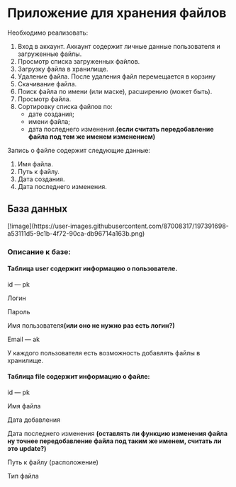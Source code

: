 <h1>Приложение для хранения файлов</h1>
<p>Необходимо реализовать:</p>
<ol>
	<li>Вход в аккаунт. Аккаунт содержит личные данные пользователя и загруженные файлы.</li>
	<li>Просмотр списка загруженных файлов.</li>
	<li>Загрузку файла в хранилище.</li>
	<li>Удаление файла. После удаления файл перемещается в корзину</li>
	<li>Скачивание файла.</li>
	<li>Поиск файла по имени (или маске), расширению (может быть).</li>
	<li>Просмотр файла.</li>
	<li>Сортировку списка файлов по:
	<ul>
		<li>дате создания;</li>
		<li>имени файла;</li>
		<li>дата последнего изменения.<b>(если считать передобавление файла под тем же именем изменением)</b></li>
	</ul>
	</li>
</ol>
	
<p>Запись о файле содержит следующие данные:</p>
<ol>
	<li>Имя файла.</li>
	<li>Путь к файлу.</li>
	<li>Дата создания.</li>
	<li>Дата последнего изменения.</li>
</ol>

<h2>База данных</h2>
[!image](https://user-images.githubusercontent.com/87008317/197391698-a53111d5-9c1b-4f72-90ca-db96714a163b.png)


<h3>Описание к базе:</h3>
<h4>Таблица user содержит информацию о пользователе.</h4>
<p>id — pk</p>
<p>Логин</p>
<p>Пароль</p>
<p>Имя пользователя<b>(или оно не нужно раз есть логин?)</b></p>
<p>Email — ak</p>

<p>У каждого пользователя есть возможность добавлять файлы в хранилище.</p>
<h4>Таблица file содержит информацию о файле:</h4>
<p>id — pk</p>
<p>Имя файла</p>
<p>Дата добавления</p>
<p>Дата последнего изменения <b>(оставлять ли функцию изменения файла ну точнее передобавление файла под таким же именем, считать ли это update?)</b></p>
<p>Путь к файлу (расположение)</p>
<p>Тип файла</p>
